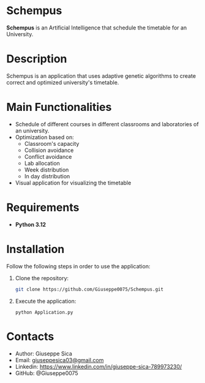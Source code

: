 # Schempus
**Schempus** is an Artificial Intelligence that schedule the timetable for an University.

# Description
Schempus is an application that uses adaptive genetic algorithms to create correct and optimized university's timetable.

# Main Functionalities
- Schedule of different courses in different classrooms and laboratories of an university.
- Optimization based on:
  - Classroom's capacity
  - Collision avoidance
  - Conflict avoidance
  - Lab allocation
  - Week distribution
  - In day distribution
- Visual application for visualizing the timetable

# Requirements
- **Python 3.12**

# Installation

Follow the following steps in order to use the application:
1. Clone the repository:
   ```bash
   git clone https://github.com/Giuseppe0075/Schempus.git
   ```
2. Execute the application:
   ```
   python Application.py
   ```
# Contacts
- Author: Giuseppe Sica
- Email: giuseppesica03@gmail.com
- Linkedin:  https://www.linkedin.com/in/giuseppe-sica-789973230/
- GitHub: @Giuseppe0075
